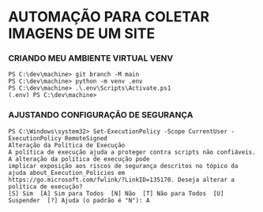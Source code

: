 # AUTOMAÇÃO PARA COLETAR IMAGENS DE UM SITE

### CRIANDO MEU AMBIENTE VIRTUAL VENV

```
PS C:\dev\machine> git branch -M main
PS C:\dev\machine> python -m venv .env
PS C:\dev\machine> .\.env\Scripts\Activate.ps1
(.env) PS C:\dev\machine> 
```


### AJUSTANDO CONFIGURAÇÃO DE SEGURANÇA

```
PS C:\Windows\system32> Set-ExecutionPolicy -Scope CurrentUser -ExecutionPolicy RemoteSigned
Alteração da Política de Execução
A política de execução ajuda a proteger contra scripts não confiáveis. A alteração da política de execução pode
implicar exposição aos riscos de segurança descritos no tópico da ajuda about_Execution_Policies em
https://go.microsoft.com/fwlink/?LinkID=135170. Deseja alterar a política de execução?
[S] Sim  [A] Sim para Todos  [N] Não  [T] Não para Todos  [U] Suspender  [?] Ajuda (o padrão é "N"): A
```